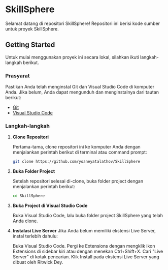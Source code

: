 # SkillSphere

Selamat datang di repositori SkillSphere! Repositori ini berisi kode sumber untuk proyek SkillSphere.

## Getting Started

Untuk mulai menggunakan proyek ini secara lokal, silahkan ikuti langkah-langkah berikut.

### Prasyarat

Pastikan Anda telah menginstal Git dan Visual Studio Code di komputer Anda. Jika belum, Anda dapat mengunduh dan menginstalnya dari tautan berikut:
- [Git](https://git-scm.com/downloads)
- [Visual Studio Code](https://code.visualstudio.com/Download)

### Langkah-langkah

1. **Clone Repositori**

   Pertama-tama, clone repositori ini ke komputer Anda dengan menjalankan perintah berikut di terminal atau command prompt:

   ```bash
   git clone https://github.com/yoaneyatalathov/SkillSphere
2. **Buka Folder Project**

   Setelah repositori selesai di-clone, buka folder project dengan menjalankan perintah berikut:

   ```bash
   cd SkillSphere
3. **Buka Project di Visual Studio Code**
   
   Buka Visual Studio Code, lalu buka folder project SkillSphere yang telah Anda clone.
4. **Instalasi Live Server**
   Jika Anda belum memiliki ekstensi Live Server, instal terlebih dahulu:

   Buka Visual Studio Code.
   Pergi ke Extensions dengan mengklik ikon Extensions di sidebar kiri atau dengan menekan Ctrl+Shift+X.
   Cari "Live Server" di kotak pencarian.
   Klik Install pada ekstensi Live Server yang dibuat oleh Ritwick Dey.
